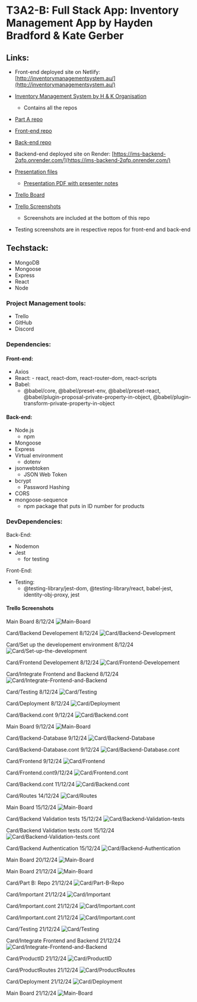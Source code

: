 # T3A2-B: Full Stack App: Inventory Management App by Hayden Bradford & Kate Gerber

## Links:
- Front-end deployed site on Netlify: [http://inventorymanagementsystem.au/](http://inventorymanagementsystem.au/)

- [Inventory Management System by H & K Organisation](https://github.com/IMS-by-HK)
    - Contains all the repos
- [Part A repo](https://github.com/IMS-by-HK/T3A2-A)
- [Front-end repo](https://github.com/IMS-by-HK/IMS-Frontend)
- [Back-end repo](https://github.com/IMS-by-HK/IMS-Database)
- Backend-end deployed site on Render: [https://ims-backend-2qfp.onrender.com/](https://ims-backend-2qfp.onrender.com/)
- [Presentation files](/docs/Presentation/)
    - [Presentation PDF with presenter notes](/docs/Presentation/Inventory%20Management_System-with%20presenter%20notes.pdf)
- [Trello Board](https://trello.com/b/RkNm85hb)
- [Trello Screenshots](/docs/Trello%20Screenshots/) 
    - Screenshots are included at the bottom of this repo
- Testing screenshots are in respective repos for front-end and back-end

## Techstack:
- MongoDB
- Mongoose
- Express
- React
- Node

### Project Management tools:
- Trello
- GitHub
- Discord

### Dependencies:

#### Front-end:
- Axios
- React:
      - react, react-dom, react-router-dom, react-scripts
- Babel:
    - @babel/core, @babel/preset-env, @babel/preset-react, @babel/plugin-proposal-private-property-in-object, @babel/plugin-transform-private-property-in-object

#### Back-end:
- Node.js
    - npm
- Mongoose
- Express
- Virtual environment
    - dotenv
- jsonwebtoken
    - JSON Web Token
- bcrypt
    - Password Hashing
- CORS
- mongoose-sequence
    - npm package that puts in ID number for products

### DevDependencies:
Back-End:
- Nodemon
- Jest 
    - for testing
 
Front-End:
- Testing:
    - @testing-library/jest-dom, @testing-library/react, babel-jest, identity-obj-proxy, jest

#### Trello Screenshots
Main Board 8/12/24
![Main-Board](/docs/Trello%20Screenshots/MainBoard:Screenshot%202024-12-08%20at%208.42.37 PM.png)

Card/Backend Developement 8/12/24
![Card/Backend-Development](/docs/Trello%20Screenshots/Card:Backend%20Development:Screenshot%202024-12-08%20at%209.01.13 PM.png)

Card/Set up the developement environment 8/12/24
![Card/Set-up-the-development](/docs/Trello%20Screenshots/Card:Set%20up%20the%20development%20environment:Screenshot%202024-12-08%20at%209.05.53 PM.png)

Card/Frontend Developement 8/12/24
![Card/Frontend-Developement](/docs/Trello%20Screenshots/Card:%20Frontend%20Development:Screenshot%202024-12-08%20at%209.07.52 PM.png)

Card/Integrate Frontend and Backend 8/12/24
![Card/Integrate-Frontend-and-Backend](/docs/Trello%20Screenshots/Card:Integrate%20Frontend%20and%20backend:Screenshot%202024-12-08%20at%209.10.13 PM.png)

Card/Testing 8/12/24
![Card/Testing](/docs/Trello%20Screenshots/Card:Testing:Screenshot%202024-12-08%20at%209.10.23 PM.png)

Card/Deployment 8/12/24
![Card/Deployment](/docs/Trello%20Screenshots/Card:Deployment:Screenshot%202024-12-08%20at%209.10.31 PM.png)

Card/Backend.cont 9/12/24
![Card/Backend.cont](/docs/Trello%20Screenshots/Card:Backend.cont:Screenshot%202024-12-09%20at%201.14.54 AM.png)

Main Board 9/12/24
![Main-Board](/docs/Trello%20Screenshots/MainBoard:Screenshot%202024-12-09%20at%203.24.22 AM.png)

Card/Backend-Database 9/12/24
![Card/Backend-Database](/docs/Trello%20Screenshots/Card:Backend-Database:Screenshot%202024-12-09%20at%203.30.48 AM.png)

Card/Backend-Database.cont 9/12/24
![Card/Backend-Database.cont](/docs/Trello%20Screenshots/Card:Backend-Database.cont:Screenshot%202024-12-09%20at%203.31.33 AM.png)

Card/Frontend 9/12/24
![Card/Frontend](/docs/Trello%20Screenshots/Card:Frontend:Screenshot%202024-12-09%20at%205.30.03 PM.png)

Card/Frontend.cont9/12/24
![Card/Frontend.cont](/docs/Trello%20Screenshots/Card:Frontend.cont:Screenshot%202024-12-09%20at%205.30.25 PM.png)

Card/Backend.cont 11/12/24
![Card/Backend.cont](/docs/Trello%20Screenshots/Card:Backend.cont:Screenshot%202024-12-11%20at%203.42.23 AM.png)

Card/Routes 14/12/24
![Card/Routes](/docs/Trello%20Screenshots/Card:Routes:Screenshot%202024-12-14%20at%203.20.50 PM.png)

Main Board 15/12/24
![Main-Board](/docs/Trello%20Screenshots/MainBoard:Screenshot%202024-12-15%20at%2012.47.42 AM.png)

Card/Backend Validation tests 15/12/24
![Card/Backend-Validation-tests](/docs/Trello%20Screenshots/Card:Backend-Validation-tests:Screenshot%202024-12-15%20at%2012.49.22 AM.png)

Card/Backend Validation tests.cont 15/12/24
![Card/Backend-Validation-tests.cont](/docs/Trello%20Screenshots/Card:Backend-Validation-tests.cont:Screenshot%202024-12-15%20at%2012.49.32 AM.png)

Card/Backend Authentication 15/12/24
![Card/Backend-Authentication](/docs/Trello%20Screenshots/Card:Backend-Authentication:Screenshot%202024-12-15%20at%2012.53.35 AM.png)

Main Board 20/12/24
![Main-Board](/docs/Trello%20Screenshots/MainBoard:Screenshot%202024-12-20%20at%208.24.29 PM.png)

Main Board 21/12/24
![Main-Board](/docs/Trello%20Screenshots/MainBoard:Screenshot%202024-12-21%20at%205.42.03 PM.png)

Card/Part B: Repo 21/12/24
![Card/Part-B-Repo](/docs/Trello%20Screenshots/Card:PartB-repo:Screenshot%202024-12-21%20at%205.42.11 PM.png)

Card/Important 21/12/24
![Card/Important](/docs/Trello%20Screenshots/Card:Important:Screenshot%202024-12-21%20at%205.43.54 PM.png)

Card/Important.cont 21/12/24
![Card/Important.cont](/docs/Trello%20Screenshots/Card:Important.cont:Screenshot%202024-12-21%20at%205.44.05 PM.png)

 Card/Important.cont 21/12/24
![Card/Important.cont](/docs/Trello%20Screenshots/Card:Important.cont:Screenshot%202024-12-21%20at%206.53.07 PM.png)
 
Card/Testing 21/12/24
![Card/Testing](/docs/Trello%20Screenshots/Card:Testing:Screenshot%202024-12-21%20at%207.03.46 PM.png)

Card/Integrate Frontend and Backend 21/12/24
![Card/Integrate-Frontend-and-Backend](/docs/Trello%20Screenshots/Card:Integrate-Frontend-&-Backend:Screenshot%202024-12-21%20at%207.04.06 PM.png)

Card/ProductID 21/12/24
![Card/ProductID](/docs/Trello%20Screenshots/Card:ProductID:Screenshot%202024-12-21%20at%207.04.49 PM.png)

Card/ProductRoutes 21/12/24
![Card/ProductRoutes](/docs/Trello%20Screenshots/Card:ProductRoutes:Screenshot%202024-12-21%20at%207.05.02 PM.png)

Card/Deployment 21/12/24
![Card/Deployment](/docs/Trello%20Screenshots/Card:Deployment:Screenshot%202024-12-21%20at%207.05.19 PM.png)

Main Board 21/12/24
![Main-Board](/docs/Trello%20Screenshots/MainBoard:Screenshot%202024-12-21%20at%2010.13.20 PM.png)


